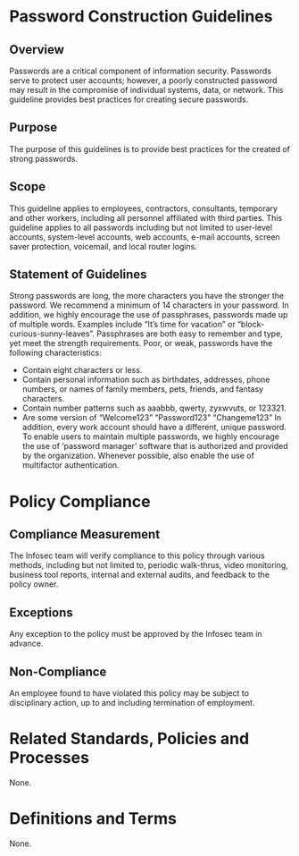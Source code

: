 # Password Construction Guidelines

## Overview
Passwords are a critical component of information security. Passwords serve to protect user
accounts; however, a poorly constructed password may result in the compromise of individual
systems, data, or network. This guideline provides best practices for creating secure passwords.
## Purpose
The purpose of this guidelines is to provide best practices for the created of strong passwords.
## Scope
This guideline applies to employees, contractors, consultants, temporary and other workers,
including all personnel affiliated with third parties. This guideline applies to all passwords
including but not limited to user-level accounts, system-level accounts, web accounts, e-mail
accounts, screen saver protection, voicemail, and local router logins.
## Statement of Guidelines
Strong passwords are long, the more characters you have the stronger the password. We
recommend a minimum of 14 characters in your password. In addition, we highly encourage the
use of passphrases, passwords made up of multiple words. Examples include “It’s time for
vacation” or “block-curious-sunny-leaves”. Passphrases are both easy to remember and type, yet
meet the strength requirements. Poor, or weak, passwords have the following characteristics:
* Contain eight characters or less.
* Contain personal information such as birthdates, addresses, phone numbers, or names of family members, pets, friends, and fantasy characters.
* Contain number patterns such as aaabbb, qwerty, zyxwvuts, or 123321.
* Are some version of “Welcome123” “Password123” “Changeme123”
In addition, every work account should have a different, unique password. To enable users to
maintain multiple passwords, we highly encourage the use of ‘password manager’ software that
is authorized and provided by the organization. Whenever possible, also enable the use of multifactor authentication.

# Policy Compliance
## Compliance Measurement
The Infosec team will verify compliance to this policy through various methods, including but
not limited to, periodic walk-thrus, video monitoring, business tool reports, internal and external
audits, and feedback to the policy owner.
## Exceptions
Any exception to the policy must be approved by the Infosec team in advance.
## Non-Compliance
An employee found to have violated this policy may be subject to disciplinary action, up to and
including termination of employment.

# Related Standards, Policies and Processes
None.

# Definitions and Terms
None.
